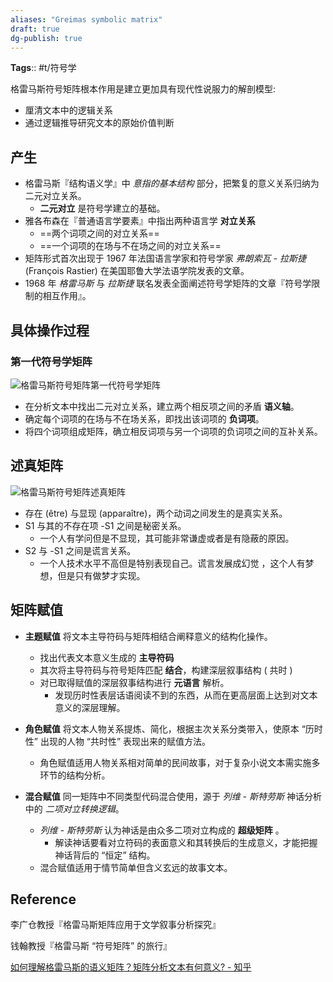 ```yaml
---
aliases: "Greimas symbolic matrix"
draft: true
dg-publish: true
---
```


**Tags**:: #t/符号学  

格雷马斯符号矩阵根本作用是建立更加具有现代性说服力的解剖模型:

- 厘清文本中的逻辑关系
- 通过逻辑推导研究文本的原始价值判断

## 产生

- 格雷马斯『结构语义学』中 *意指的基本结构* 部分，把繁复的意义关系归纳为二元对立关系。
	- **二元对立** 是符号学建立的基础。
- 雅各布森在『普通语言学要素』中指出两种语言学 **对立关系**
	- ==两个词项之间的对立关系==
	- ==一个词项的在场与不在场之间的对立关系==
- 矩阵形式首次出现于 1967 年法国语言学家和符号学家 *弗朗索瓦 - 拉斯捷* (François Rastier) 在美国耶鲁大学法语学院发表的文章。
- 1968 年 *格雷马斯* 与 *拉斯捷* 联名发表全面阐述符号学矩阵的文章『符号学限制的相互作用』。

## 具体操作过程

### 第一代符号学矩阵

![格雷马斯符号矩阵第一代符号学矩阵](https://img.ractive.site/ominivore/i/2024-07/a5d340958bc945ad075f6d8ac1120ae7.jpg)

- 在分析文本中找出二元对立关系，建立两个相反项之间的矛盾 **语义轴**。  
- 确定每个词项的在场与不在场关系，即找出该词项的 **负词项**。  
- 将四个词项组成矩阵，确立相反词项与另一个词项的负词项之间的互补关系。

## 述真矩阵

![格雷马斯符号矩阵述真矩阵](https://img.ractive.site/ominivore/i/2024-07/64caa78df554df25e811ad8a67bce0a3.jpg)

- 存在 (être) 与显现 (apparaître)，两个动词之间发生的是真实关系。  
- S1 与其的不存在项 -S1 之间是秘密关系。  
	- 一个人有学问但是不显现，其可能非常谦虚或者是有隐蔽的原因。 
- S2 与 -S1 之间是谎言关系。
	- 一个人技术水平不高但是特别表现自己。谎言发展成幻觉 ，这个人有梦想，但是只有做梦才实现。

## 矩阵赋值

- **主题赋值** 将文本主导符码与矩阵相结合阐释意义的结构化操作。
	- 找出代表文本意义生成的 **主导符码**
	- 其次将主导符码与符号矩阵匹配 **结合**，构建深层叙事结构 ( 共时 )  
	- 对已取得赋值的深层叙事结构进行 **元语言** 解析。
		- 发现历时性表层话语阅读不到的东西，从而在更高层面上达到对文本意义的深层理解。

- **角色赋值** 将文本人物关系提炼、简化，根据主次关系分类带入，使原本 “历时性” 出现的人物 “共时性” 表现出来的赋值方法。
	- 角色赋值适用人物关系相对简单的民间故事，对于复杂小说文本需实施多环节的结构分析。

- **混合赋值** 同一矩阵中不同类型代码混合使用，源于 *列维 - 斯特劳斯* 神话分析中的 *二项对立转换逻辑*。
	- *列维 - 斯特劳斯* 认为神话是由众多二项对立构成的 **超级矩阵** 。
		- 解读神话要看对立符码的表面意义和其转换后的生成意义，才能把握神话背后的 “恒定” 结构。
	- 混合赋值适用于情节简单但含义玄远的故事文本。

## Reference

李广仓教授『格雷马斯矩阵应用于文学叙事分析探究』

钱翰教授『格雷马斯 “符号矩阵” 的旅行』

[如何理解格雷马斯的语义矩阵？矩阵分析文本有何意义? - 知乎](https://www.zhihu.com/question/489907723)
